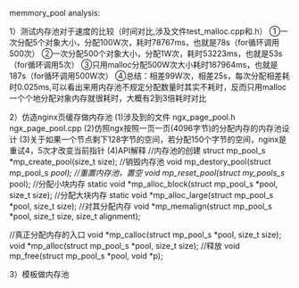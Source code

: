 


memmory_pool analysis:

1）测试内存池对于速度的比较（时间对比,涉及文件test_malloc.cpp和.h）
①一次分配5个对象大小，分配100W次，耗时78767ms，也就是78s（for循环调用500次）
②一次分配500个对象大小，分配1W次，耗时53223ms，也就是53s（for循环调用5次）
③只用malloc分配500W次大小耗时187964ms，也就是187s（for循环调用500W次）
④总结：相差99W次，相差25s，每次分配相差耗时0.025ms,可以看出来用内存池不规定分配数量时其实不耗时，反而只用malloc一个个地分配对象内存就很耗时，大概有2到3倍耗时对比

2）仿造nginx页缓存做内存池
(1)涉及到的文件
ngx_page_pool.h
ngx_page_pool.cpp
(2)仿照ngx按照一页一页(4096字节)的分配内存的内存池设计
(3)关于如果一个节点剩下128字节的空间，若分配150个字节的空间，nginx是重试4，5次才改变当前指针
(4)API解释
//内存池的创建
struct mp_pool_s *mp_create_pool(size_t size);
//销毁内存池
void mp_destory_pool(struct mp_pool_s *pool);
//重置内存池，置空
void mp_reset_pool(struct my_pools_s* pool);
//分配小块内存
static void *mp_alloc_block(struct mp_pool_s *pool, size_t size);
//分配大块内存
static void *mp_alloc_large(struct mp_pool_s *pool, size_t size);
//对其分配内存
void *mp_memalign(struct mp_pool_s *pool, size_t size, size_t alignment);

//真正分配内存的入口
void *mp_calloc(struct mp_pool_s *pool, size_t size);
void *mp_alloc(struct mp_pool_s *pool, size_t size);
//释放
void mp_free(struct mp_pool_s *pool, void *p);


3）模板做内存池








